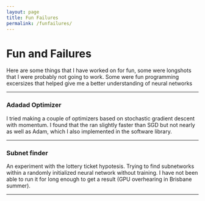 ```yaml
---
layout: page
title: Fun Failures
permalink: /funfailures/
---
```


# Fun and Failures

Here are some things that I have worked on for fun, some were longshots that I were probably not going to work. Some were fun programming excersizes that helped give me a better understanding of neural networks

---

### Adadad Optimizer

I tried making a couple of optimizers based on stochastic gradient descent with momentum. I found that the ran slightly faster than SGD but not nearly as well as Adam, which I also implemented in the software library. 

---

### Subnet finder

An experiment with the lottery ticket hypotesis. Trying to find subnetworks within a randomly initialized neural network without training. I have not been able to run it for long enough to get a result (GPU overhearing in Brisbane summer). 

---
